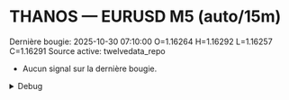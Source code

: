 # THANOS — EURUSD M5 (auto/15m)
Dernière bougie: 2025-10-30 07:10:00  O=1.16264  H=1.16292  L=1.16257  C=1.16291
Source active: twelvedata_repo

- Aucun signal sur la dernière bougie.

<details><summary>Debug</summary>

- TD_API_KEY manquant.

</details>